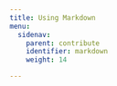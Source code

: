 ```yaml
---
title: Using Markdown
menu:
  sidenav:
    parent: contribute
    identifier: markdown
    weight: 14

---
```

